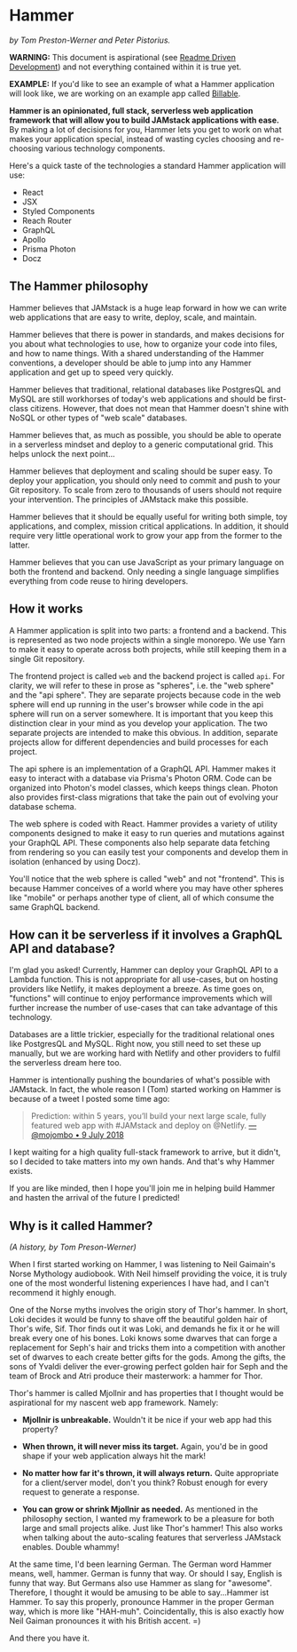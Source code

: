 # Hammer

_by Tom Preston-Werner and Peter Pistorius._

**WARNING:** This document is aspirational (see [Readme Driven
Development](https://tom.preston-werner.com/2010/08/23/readme-driven-development.html))
and not everything contained within it is true yet.

**EXAMPLE:** If you'd like to see an example of what a Hammer application will look
like, we are working on an example app called
[Billable](https://github.com/hammerframework/billable).

**Hammer is an opinionated, full stack, serverless web application framework
that will allow you to build JAMstack applications with ease.** By making a lot
of decisions for you, Hammer lets you get to work on what makes your application
special, instead of wasting cycles choosing and re-choosing various technology
components.

Here's a quick taste of the technologies a standard Hammer application will use:

- React
- JSX
- Styled Components
- Reach Router
- GraphQL
- Apollo
- Prisma Photon
- Docz

## The Hammer philosophy

Hammer believes that JAMstack is a huge leap forward in how we can write web
applications that are easy to write, deploy, scale, and maintain.

Hammer believes that there is power in standards, and makes decisions for you
about what technologies to use, how to organize your code into files, and how to
name things. With a shared understanding of the Hammer conventions, a developer
should be able to jump into any Hammer application and get up to speed very
quickly.

Hammer believes that traditional, relational databases like PostgresQL and MySQL
are still workhorses of today's web applications and should be first-class
citizens. However, that does not mean that Hammer doesn't shine with NoSQL or
other types of "web scale" databases.

Hammer believes that, as much as possible, you should be able to operate in a
serverless mindset and deploy to a generic computational grid. This helps unlock
the next point...

Hammer believes that deployment and scaling should be super easy. To deploy your
application, you should only need to commit and push to your Git repository. To
scale from zero to thousands of users should not require your intervention. The
principles of JAMstack make this possible.

Hammer believes that it should be equally useful for writing both simple, toy
applications, and complex, mission critical applications. In addition, it should
require very little operational work to grow your app from the former to the
latter.

Hammer believes that you can use JavaScript as your primary language on both the
frontend and backend. Only needing a single language simplifies everything from
code reuse to hiring developers.

## How it works

A Hammer application is split into two parts: a frontend and a backend. This is
represented as two node projects within a single monorepo. We use Yarn to make
it easy to operate across both projects, while still keeping them in a single
Git repository.

The frontend project is called `web` and the backend project is called `api`.
For clarity, we will refer to these in prose as "spheres", i.e. the "web sphere"
and the "api sphere". They are separate projects because code in the web sphere
will end up running in the user's browser while code in the api sphere will run
on a server somewhere. It is important that you keep this distinction clear in
your mind as you develop your application. The two separate projects are
intended to make this obvious. In addition, separate projects allow for
different dependencies and build processes for each project.

The api sphere is an implementation of a GraphQL API. Hammer makes it easy to
interact with a database via Prisma's Photon ORM. Code can be organized into
Photon's model classes, which keeps things clean. Photon also provides
first-class migrations that take the pain out of evolving your database schema.

The web sphere is coded with React. Hammer provides a variety of utility
components designed to make it easy to run queries and mutations against your
GraphQL API. These components also help separate data fetching from rendering so
you can easily test your components and develop them in isolation (enhanced by
using Docz).

You'll notice that the web sphere is called "web" and not "frontend". This is
because Hammer conceives of a world where you may have other spheres like
"mobile" or perhaps another type of client, all of which consume the same
GraphQL backend.

## How can it be serverless if it involves a GraphQL API and database?

I'm glad you asked! Currently, Hammer can deploy your GraphQL API to a Lambda
function. This is not appropriate for all use-cases, but on hosting providers
like Netlify, it makes deployment a breeze. As time goes on, "functions" will
continue to enjoy performance improvements which will further increase the
number of use-cases that can take advantage of this technology.

Databases are a little trickier, especially for the traditional relational ones
like PostgresQL and MySQL. Right now, you still need to set these up manually,
but we are working hard with Netlify and other providers to fulfil the
serverless dream here too.

Hammer is intentionally pushing the boundaries of what's possible with JAMstack.
In fact, the whole reason I (Tom) started working on Hammer is because of a
tweet I posted some time ago:

> Prediction: within 5 years, you’ll build your next large scale, fully featured
> web app with #JAMstack and deploy on @Netlify. [—@mojombo • 9 July
> 2018](https://twitter.com/mojombo/status/1016506622477135872)

I kept waiting for a high quality full-stack framework to arrive, but it didn't,
so I decided to take matters into my own hands. And that's why Hammer exists.

If you are like minded, then I hope you'll join me in helping build Hammer and
hasten the arrival of the future I predicted!

## Why is it called Hammer?

_(A history, by Tom Preson-Werner)_

When I first started working on Hammer, I was listening to Neil Gaimain's Norse
Mythology audiobook. With Neil himself providing the voice, it is truly one of
the most wonderful listening experiences I have had, and I can't recommend it
highly enough.

One of the Norse myths involves the origin story of Thor's hammer. In short,
Loki decides it would be funny to shave off the beautiful golden hair of Thor's
wife, Sif. Thor finds out it was Loki, and demands he fix it or he will break
every one of his bones. Loki knows some dwarves that can forge a replacement for
Seph's hair and tricks them into a competition with another set of dwarves to
each create better gifts for the gods. Among the gifts, the sons of Yvaldi
deliver the ever-growing perfect golden hair for Seph and the team of Brock and
Atri produce their masterwork: a hammer for Thor.

Thor's hammer is called Mjollnir and has properties that I thought would be
aspirational for my nascent web app framework. Namely:

- **Mjollnir is unbreakable.** Wouldn't it be nice if your web app had this
  property?

- **When thrown, it will never miss its target.** Again, you'd be in good shape
  if your web application always hit the mark!

- **No matter how far it's thrown, it will always return.** Quite appropriate
  for a client/server model, don't you think? Robust enough for every request to
  generate a response.

- **You can grow or shrink Mjollnir as needed.** As mentioned in the philosophy
  section, I wanted my framework to be a pleasure for both large and small
  projects alike. Just like Thor's hammer! This also works when talking about
  the auto-scaling features that serverless JAMstack enables. Double whammy!

At the same time, I'd been learning German. The German word Hammer means, well,
hammer. German is funny that way. Or should I say, English is funny that way.
But Germans also use Hammer as slang for "awesome". Therefore, I thought it
would be amusing to be able to say...Hammer ist Hammer. To say this properly,
pronounce Hammer in the proper German way, which is more like "HAH-muh".
Coincidentally, this is also exactly how Neil Gaiman pronounces it with his
British accent. =)

And there you have it.

